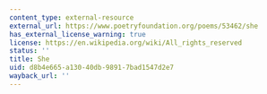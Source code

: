 ```yaml
---
content_type: external-resource
external_url: https://www.poetryfoundation.org/poems/53462/she
has_external_license_warning: true
license: https://en.wikipedia.org/wiki/All_rights_reserved
status: ''
title: She
uid: d8b4e665-a130-40db-9891-7bad1547d2e7
wayback_url: ''
---
```

